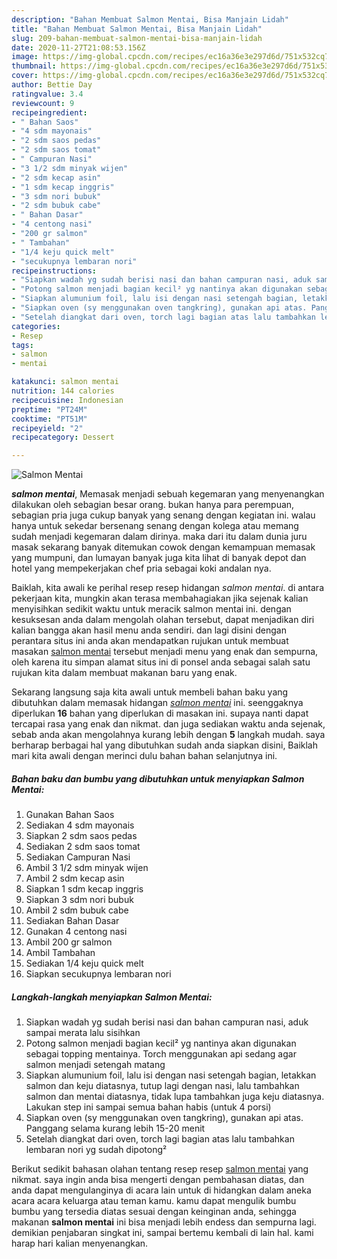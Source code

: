 ```yaml
---
description: "Bahan Membuat Salmon Mentai, Bisa Manjain Lidah"
title: "Bahan Membuat Salmon Mentai, Bisa Manjain Lidah"
slug: 209-bahan-membuat-salmon-mentai-bisa-manjain-lidah
date: 2020-11-27T21:08:53.156Z
image: https://img-global.cpcdn.com/recipes/ec16a36e3e297d6d/751x532cq70/salmon-mentai-foto-resep-utama.jpg
thumbnail: https://img-global.cpcdn.com/recipes/ec16a36e3e297d6d/751x532cq70/salmon-mentai-foto-resep-utama.jpg
cover: https://img-global.cpcdn.com/recipes/ec16a36e3e297d6d/751x532cq70/salmon-mentai-foto-resep-utama.jpg
author: Bettie Day
ratingvalue: 3.4
reviewcount: 9
recipeingredient:
- " Bahan Saos"
- "4 sdm mayonais"
- "2 sdm saos pedas"
- "2 sdm saos tomat"
- " Campuran Nasi"
- "3 1/2 sdm minyak wijen"
- "2 sdm kecap asin"
- "1 sdm kecap inggris"
- "3 sdm nori bubuk"
- "2 sdm bubuk cabe"
- " Bahan Dasar"
- "4 centong nasi"
- "200 gr salmon"
- " Tambahan"
- "1/4 keju quick melt"
- "secukupnya lembaran nori"
recipeinstructions:
- "Siapkan wadah yg sudah berisi nasi dan bahan campuran nasi, aduk sampai merata lalu sisihkan"
- "Potong salmon menjadi bagian kecil² yg nantinya akan digunakan sebagai topping mentainya. Torch menggunakan api sedang agar salmon menjadi setengah matang"
- "Siapkan alumunium foil, lalu isi dengan nasi setengah bagian, letakkan salmon dan keju diatasnya, tutup lagi dengan nasi, lalu tambahkan salmon dan mentai diatasnya, tidak lupa tambahkan juga keju diatasnya. Lakukan step ini sampai semua bahan habis (untuk 4 porsi)"
- "Siapkan oven (sy menggunakan oven tangkring), gunakan api atas. Panggang selama kurang lebih 15-20 menit"
- "Setelah diangkat dari oven, torch lagi bagian atas lalu tambahkan lembaran nori yg sudah dipotong²"
categories:
- Resep
tags:
- salmon
- mentai

katakunci: salmon mentai 
nutrition: 144 calories
recipecuisine: Indonesian
preptime: "PT24M"
cooktime: "PT51M"
recipeyield: "2"
recipecategory: Dessert

---
```



![Salmon Mentai](https://img-global.cpcdn.com/recipes/ec16a36e3e297d6d/751x532cq70/salmon-mentai-foto-resep-utama.jpg)

<b><i>salmon mentai</i></b>, Memasak menjadi sebuah kegemaran yang menyenangkan dilakukan oleh sebagian besar orang. bukan hanya para perempuan, sebagian pria juga cukup banyak yang senang dengan kegiatan ini. walau hanya untuk sekedar bersenang senang dengan kolega atau memang sudah menjadi kegemaran dalam dirinya. maka dari itu dalam dunia juru masak sekarang banyak ditemukan cowok dengan kemampuan memasak yang mumpuni, dan lumayan banyak juga kita lihat di banyak depot dan hotel yang mempekerjakan chef pria sebagai koki andalan nya.

Baiklah, kita awali ke perihal resep resep hidangan <i>salmon mentai</i>. di antara pekerjaan kita, mungkin akan terasa membahagiakan jika sejenak kalian menyisihkan sedikit waktu untuk meracik salmon mentai ini. dengan kesuksesan anda dalam mengolah olahan tersebut, dapat menjadikan diri kalian bangga akan hasil menu anda sendiri. dan lagi disini dengan perantara situs ini anda akan mendapatkan rujukan untuk membuat masakan <u>salmon mentai</u> tersebut menjadi menu yang enak dan sempurna, oleh karena itu simpan alamat situs ini di ponsel anda sebagai salah satu rujukan kita dalam membuat makanan baru yang enak.




Sekarang langsung saja kita awali untuk membeli bahan baku yang dibutuhkan dalam memasak hidangan <u><i>salmon mentai</i></u> ini. seenggaknya diperlukan <b>16</b> bahan yang diperlukan di masakan ini. supaya nanti dapat tercapai rasa yang enak dan nikmat. dan juga sediakan waktu anda sejenak, sebab anda akan mengolahnya kurang lebih dengan <b>5</b> langkah mudah. saya berharap berbagai hal yang dibutuhkan sudah anda siapkan disini, Baiklah mari kita awali dengan merinci dulu bahan bahan selanjutnya ini.

<!--inarticleads1-->

##### Bahan baku dan bumbu yang dibutuhkan untuk menyiapkan Salmon Mentai:

1. Gunakan  Bahan Saos
1. Sediakan 4 sdm mayonais
1. Siapkan 2 sdm saos pedas
1. Sediakan 2 sdm saos tomat
1. Sediakan  Campuran Nasi
1. Ambil 3 1/2 sdm minyak wijen
1. Ambil 2 sdm kecap asin
1. Siapkan 1 sdm kecap inggris
1. Siapkan 3 sdm nori bubuk
1. Ambil 2 sdm bubuk cabe
1. Sediakan  Bahan Dasar
1. Gunakan 4 centong nasi
1. Ambil 200 gr salmon
1. Ambil  Tambahan
1. Sediakan 1/4 keju quick melt
1. Siapkan secukupnya lembaran nori




<!--inarticleads2-->

##### Langkah-langkah menyiapkan Salmon Mentai:

1. Siapkan wadah yg sudah berisi nasi dan bahan campuran nasi, aduk sampai merata lalu sisihkan
1. Potong salmon menjadi bagian kecil² yg nantinya akan digunakan sebagai topping mentainya. Torch menggunakan api sedang agar salmon menjadi setengah matang
1. Siapkan alumunium foil, lalu isi dengan nasi setengah bagian, letakkan salmon dan keju diatasnya, tutup lagi dengan nasi, lalu tambahkan salmon dan mentai diatasnya, tidak lupa tambahkan juga keju diatasnya. Lakukan step ini sampai semua bahan habis (untuk 4 porsi)
1. Siapkan oven (sy menggunakan oven tangkring), gunakan api atas. Panggang selama kurang lebih 15-20 menit
1. Setelah diangkat dari oven, torch lagi bagian atas lalu tambahkan lembaran nori yg sudah dipotong²




Berikut sedikit bahasan olahan tentang resep resep <u>salmon mentai</u> yang nikmat. saya ingin anda bisa mengerti dengan pembahasan diatas, dan anda dapat mengulanginya di acara lain untuk di hidangkan dalam aneka acara acara keluarga atau teman kamu. kamu dapat mengulik bumbu bumbu yang tersedia diatas sesuai dengan keinginan anda, sehingga makanan <b>salmon mentai</b> ini bisa menjadi lebih endess dan sempurna lagi. demikian penjabaran singkat ini, sampai bertemu kembali di lain hal. kami harap hari kalian menyenangkan.
